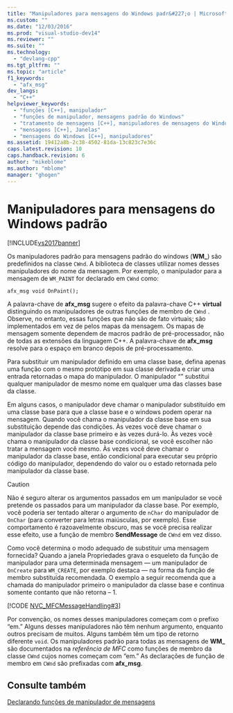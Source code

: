 ```yaml
---
title: "Manipuladores para mensagens do Windows padr&#227;o | Microsoft Docs"
ms.custom: ""
ms.date: "12/03/2016"
ms.prod: "visual-studio-dev14"
ms.reviewer: ""
ms.suite: ""
ms.technology: 
  - "devlang-cpp"
ms.tgt_pltfrm: ""
ms.topic: "article"
f1_keywords: 
  - "afx_msg"
dev_langs: 
  - "C++"
helpviewer_keywords: 
  - "funções [C++], manipulador"
  - "funções de manipulador, mensagens padrão do Windows"
  - "tratamento de mensagens [C++], manipuladores de mensagens do Windows"
  - "mensagens [C++], Janelas"
  - "mensagens do Windows [C++], manipuladores"
ms.assetid: 19412a8b-2c38-4502-81da-13c823c7e36c
caps.latest.revision: 10
caps.handback.revision: 6
author: "mikeblome"
ms.author: "mblome"
manager: "ghogen"
---
```

# Manipuladores para mensagens do Windows padr&#227;o
[!INCLUDE[vs2017banner](../assembler/inline/includes/vs2017banner.md)]

Os manipuladores padrão para mensagens padrão do windows \(**WM\_**\) são predefinidos na classe `CWnd`.  A biblioteca de classes utilizar nomes desses manipuladores do nome da mensagem.  Por exemplo, o manipulador para a mensagem de `WM_PAINT` for declarado em `CWnd` como:  
  
 `afx_msg void OnPaint();`  
  
 A palavra\-chave de **afx\_msg** sugere o efeito da palavra\-chave C\+\+ **virtual** distinguindo os manipuladores de outras funções de membro de `CWnd` .  Observe, no entanto, essas funções que não são de fato virtuais; são implementados em vez de pelos mapas da mensagem.  Os mapas de mensagem somente dependem de macros padrão de pré\-processador, não de todas as extensões da linguagem C\+\+.  A palavra\-chave de **afx\_msg** resolve para o espaço em branco depois de pré\-processamento.  
  
 Para substituir um manipulador definido em uma classe base, defina apenas uma função com o mesmo protótipo em sua classe derivada e criar uma entrada retornadas o mapa do manipulador.  O manipulador “” substitui qualquer manipulador de mesmo nome em qualquer uma das classes base da classe.  
  
 Em alguns casos, o manipulador deve chamar o manipulador substituído em uma classe base para que a classe base e o windows podem operar na mensagem.  Quando você chama o manipulador da classe base em sua substituição depende das condições.  Às vezes você deve chamar o manipulador da classe base primeiro e às vezes durá\-lo.  Às vezes você chama o manipulador da classe base condicional, se você escolher não tratar a mensagem você mesmo.  Às vezes você deve chamar o manipulador da classe base, então condicional para executar seu próprio código do manipulador, dependendo do valor ou o estado retornada pelo manipulador da classe base.  
  
> [!CAUTION]
>  Não é seguro alterar os argumentos passados em um manipulador se você pretende os passados para um manipulador da classe base.  Por exemplo, você poderia ser tentado alterar o argumento de `nChar` do manipulador de `OnChar` \(para converter para letras maiúsculas, por exemplo\).  Esse comportamento é razoavelmente obscuro, mas se você precisa realizar esse efeito, use a função de membro **SendMessage** de `CWnd` em vez disso.  
  
 Como você determina o modo adequado de substituir uma mensagem fornecida?  Quando a janela Propriedades grava o esqueleto da função de manipulador para uma determinada mensagem — um manipulador de `OnCreate` para `WM_CREATE`, por exemplo destaca — na forma da função de membro substituída recomendada.  O exemplo a seguir recomenda que a chamada do manipulador primeiro o manipulador da classe base e continua somente contanto que não retorna – 1.  
  
 [!CODE [NVC_MFCMessageHandling#3](../CodeSnippet/VS_Snippets_Cpp/NVC_MFCMessageHandling#3)]  
  
 Por convenção, os nomes desses manipuladores começam com o prefixo “em.” Alguns desses manipuladores não têm nenhum argumento, enquanto outros precisam de muitos.  Alguns também têm um tipo de retorno diferente `void`.  Os manipuladores padrão para todas as mensagens de **WM\_** são documentados na *referência de MFC* como funções de membro da classe `CWnd` cujos nomes começam com “em.” As declarações de função de membro em `CWnd` são prefixadas com **afx\_msg**.  
  
## Consulte também  
 [Declarando funções de manipulador de mensagens](../mfc/declaring-message-handler-functions.md)